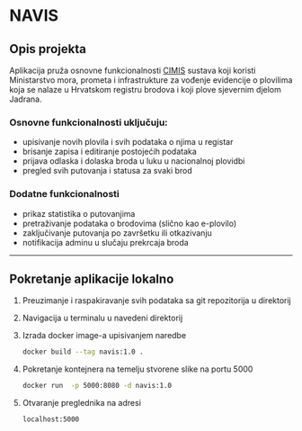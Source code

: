 # NAVIS

## Opis projekta ##


Aplikacija pruža osnovne funkcionalnosti [CIMIS](https://cimis.pomorstvo.hr/ords/f?p=100:1:11980871426075:GOST_APLIKACIJE::::) sustava koji koristi Ministarstvo mora, prometa i infrastrukture za vođenje evidencije o plovilima
koja se nalaze u Hrvatskom registru brodova i koji plove sjevernim djelom Jadrana. 

### Osnovne funkcionalnosti uključuju: ###
- upisivanje novih plovila i svih podataka o njima u registar
- brisanje zapisa i editiranje postojećih podataka
- prijava odlaska i dolaska broda u luku u nacionalnoj plovidbi 
- pregled svih putovanja i statusa za svaki brod

### Dodatne funkcionalnosti ###
- prikaz statistika o putovanjima
- pretraživanje podataka o brodovima (slično kao e-plovilo)
- zaključivanje putovanja po završetku ili otkazivanju
- notifikacija adminu u slučaju prekrcaja broda

---
## Pokretanje aplikacije lokalno ##

1. Preuzimanje i raspakiravanje svih podataka sa git repozitorija u direktorij
2. Navigacija u terminalu u navedeni direktorij
3. Izrada docker image-a upisivanjem naredbe 

   ```bash 
   docker build --tag navis:1.0 .
4. Pokretanje kontejnera na temelju stvorene slike na portu 5000 

    ```bash
    docker run  -p 5000:8080 -d navis:1.0

5. Otvaranje preglednika na adresi 

    ```bash
    localhost:5000



